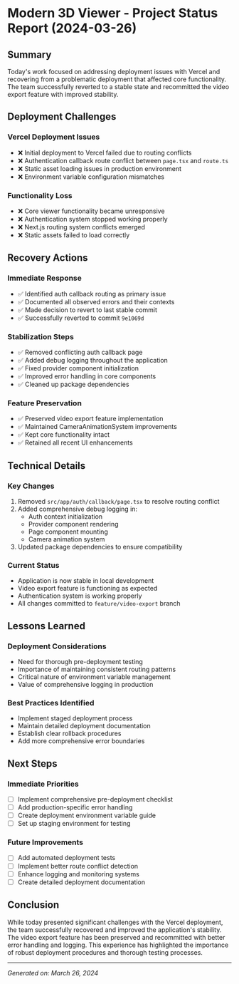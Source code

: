 # Modern 3D Viewer - Project Status Report (2024-03-26)

## Summary
Today's work focused on addressing deployment issues with Vercel and recovering from a problematic deployment that affected core functionality. The team successfully reverted to a stable state and recommitted the video export feature with improved stability.

## Deployment Challenges

### Vercel Deployment Issues
- ❌ Initial deployment to Vercel failed due to routing conflicts
- ❌ Authentication callback route conflict between `page.tsx` and `route.ts`
- ❌ Static asset loading issues in production environment
- ❌ Environment variable configuration mismatches

### Functionality Loss
- ❌ Core viewer functionality became unresponsive
- ❌ Authentication system stopped working properly
- ❌ Next.js routing system conflicts emerged
- ❌ Static assets failed to load correctly

## Recovery Actions

### Immediate Response
- ✅ Identified auth callback routing as primary issue
- ✅ Documented all observed errors and their contexts
- ✅ Made decision to revert to last stable commit
- ✅ Successfully reverted to commit `9e1069d`

### Stabilization Steps
- ✅ Removed conflicting auth callback page
- ✅ Added debug logging throughout the application
- ✅ Fixed provider component initialization
- ✅ Improved error handling in core components
- ✅ Cleaned up package dependencies

### Feature Preservation
- ✅ Preserved video export feature implementation
- ✅ Maintained CameraAnimationSystem improvements
- ✅ Kept core functionality intact
- ✅ Retained all recent UI enhancements

## Technical Details

### Key Changes
1. Removed `src/app/auth/callback/page.tsx` to resolve routing conflict
2. Added comprehensive debug logging in:
   - Auth context initialization
   - Provider component rendering
   - Page component mounting
   - Camera animation system
3. Updated package dependencies to ensure compatibility

### Current Status
- Application is now stable in local development
- Video export feature is functioning as expected
- Authentication system is working properly
- All changes committed to `feature/video-export` branch

## Lessons Learned

### Deployment Considerations
- Need for thorough pre-deployment testing
- Importance of maintaining consistent routing patterns
- Critical nature of environment variable management
- Value of comprehensive logging in production

### Best Practices Identified
- Implement staged deployment process
- Maintain detailed deployment documentation
- Establish clear rollback procedures
- Add more comprehensive error boundaries

## Next Steps

### Immediate Priorities
- [ ] Implement comprehensive pre-deployment checklist
- [ ] Add production-specific error handling
- [ ] Create deployment environment variable guide
- [ ] Set up staging environment for testing

### Future Improvements
- [ ] Add automated deployment tests
- [ ] Implement better route conflict detection
- [ ] Enhance logging and monitoring systems
- [ ] Create detailed deployment documentation

## Conclusion
While today presented significant challenges with the Vercel deployment, the team successfully recovered and improved the application's stability. The video export feature has been preserved and recommitted with better error handling and logging. This experience has highlighted the importance of robust deployment procedures and thorough testing processes.

---
*Generated on: March 26, 2024* 